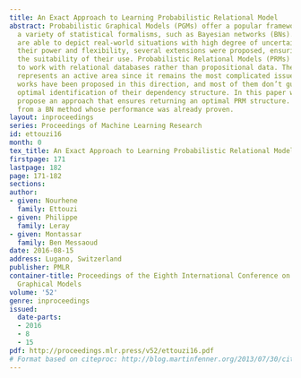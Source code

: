 ```yaml
---
title: An Exact Approach to Learning Probabilistic Relational Model
abstract: Probabilistic Graphical Models (PGMs) offer a popular framework including
  a variety of statistical formalisms, such as Bayesian networks (BNs). These latter
  are able to depict real-world situations with high degree of uncertainty. Due to
  their power and flexibility, several extensions were proposed, ensuring thereby
  the suitability of their use. Probabilistic Relational Models (PRMs) extend BNs
  to work with relational databases rather than propositional data. Their construction
  represents an active area since it remains the most complicated issue. Only few
  works have been proposed in this direction, and most of them don’t guarantee an
  optimal identification of their dependency structure. In this paper we intend to
  propose an approach that ensures returning an optimal PRM structure. It is inspired
  from a BN method whose performance was already proven.
layout: inproceedings
series: Proceedings of Machine Learning Research
id: ettouzi16
month: 0
tex_title: An Exact Approach to Learning Probabilistic Relational Model
firstpage: 171
lastpage: 182
page: 171-182
sections: 
author:
- given: Nourhene
  family: Ettouzi
- given: Philippe
  family: Leray
- given: Montassar
  family: Ben Messaoud
date: 2016-08-15
address: Lugano, Switzerland
publisher: PMLR
container-title: Proceedings of the Eighth International Conference on Probabilistic
  Graphical Models
volume: '52'
genre: inproceedings
issued:
  date-parts:
  - 2016
  - 8
  - 15
pdf: http://proceedings.mlr.press/v52/ettouzi16.pdf
# Format based on citeproc: http://blog.martinfenner.org/2013/07/30/citeproc-yaml-for-bibliographies/
---
```

